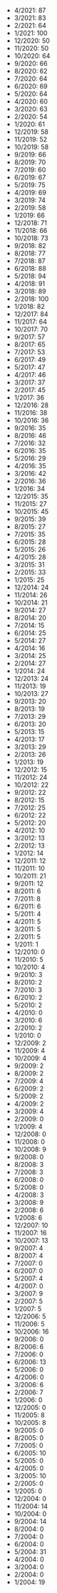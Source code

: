 *  4/2021: 87
*  3/2021: 83
*  2/2021: 64
*  1/2021: 100
*  12/2020: 50
*  11/2020: 50
*  10/2020: 64
*  9/2020: 66
*  8/2020: 62
*  7/2020: 64
*  6/2020: 69
*  5/2020: 64
*  4/2020: 60
*  3/2020: 63
*  2/2020: 54
*  1/2020: 61
*  12/2019: 58
*  11/2019: 52
*  10/2019: 58
*  9/2019: 66
*  8/2019: 70
*  7/2019: 60
*  6/2019: 67
*  5/2019: 75
*  4/2019: 69
*  3/2019: 74
*  2/2019: 58
*  1/2019: 66
*  12/2018: 71
*  11/2018: 66
*  10/2018: 73
*  9/2018: 82
*  8/2018: 77
*  7/2018: 87
*  6/2018: 88
*  5/2018: 94
*  4/2018: 91
*  3/2018: 89
*  2/2018: 100
*  1/2018: 82
*  12/2017: 84
*  11/2017: 64
*  10/2017: 70
*  9/2017: 57
*  8/2017: 65
*  7/2017: 53
*  6/2017: 49
*  5/2017: 47
*  4/2017: 46
*  3/2017: 37
*  2/2017: 45
*  1/2017: 36
*  12/2016: 28
*  11/2016: 38
*  10/2016: 36
*  9/2016: 35
*  8/2016: 46
*  7/2016: 32
*  6/2016: 35
*  5/2016: 29
*  4/2016: 35
*  3/2016: 42
*  2/2016: 36
*  1/2016: 34
*  12/2015: 35
*  11/2015: 27
*  10/2015: 45
*  9/2015: 39
*  8/2015: 27
*  7/2015: 35
*  6/2015: 28
*  5/2015: 26
*  4/2015: 28
*  3/2015: 31
*  2/2015: 33
*  1/2015: 25
*  12/2014: 24
*  11/2014: 26
*  10/2014: 21
*  9/2014: 27
*  8/2014: 20
*  7/2014: 15
*  6/2014: 25
*  5/2014: 27
*  4/2014: 16
*  3/2014: 25
*  2/2014: 27
*  1/2014: 24
*  12/2013: 24
*  11/2013: 19
*  10/2013: 27
*  9/2013: 20
*  8/2013: 19
*  7/2013: 29
*  6/2013: 20
*  5/2013: 15
*  4/2013: 17
*  3/2013: 29
*  2/2013: 26
*  1/2013: 19
*  12/2012: 15
*  11/2012: 24
*  10/2012: 22
*  9/2012: 22
*  8/2012: 15
*  7/2012: 25
*  6/2012: 22
*  5/2012: 20
*  4/2012: 10
*  3/2012: 13
*  2/2012: 13
*  1/2012: 14
*  12/2011: 12
*  11/2011: 10
*  10/2011: 21
*  9/2011: 12
*  8/2011: 6
*  7/2011: 8
*  6/2011: 6
*  5/2011: 4
*  4/2011: 5
*  3/2011: 5
*  2/2011: 5
*  1/2011: 1
*  12/2010: 0
*  11/2010: 5
*  10/2010: 4
*  9/2010: 3
*  8/2010: 2
*  7/2010: 3
*  6/2010: 2
*  5/2010: 2
*  4/2010: 0
*  3/2010: 6
*  2/2010: 2
*  1/2010: 0
*  12/2009: 2
*  11/2009: 4
*  10/2009: 4
*  9/2009: 2
*  8/2009: 2
*  7/2009: 4
*  6/2009: 2
*  5/2009: 2
*  4/2009: 2
*  3/2009: 4
*  2/2009: 0
*  1/2009: 4
*  12/2008: 0
*  11/2008: 0
*  10/2008: 9
*  9/2008: 0
*  8/2008: 3
*  7/2008: 3
*  6/2008: 0
*  5/2008: 0
*  4/2008: 3
*  3/2008: 9
*  2/2008: 6
*  1/2008: 6
*  12/2007: 10
*  11/2007: 16
*  10/2007: 13
*  9/2007: 4
*  8/2007: 4
*  7/2007: 0
*  6/2007: 0
*  5/2007: 4
*  4/2007: 0
*  3/2007: 9
*  2/2007: 5
*  1/2007: 5
*  12/2006: 5
*  11/2006: 5
*  10/2006: 16
*  9/2006: 0
*  8/2006: 6
*  7/2006: 0
*  6/2006: 13
*  5/2006: 0
*  4/2006: 0
*  3/2006: 6
*  2/2006: 7
*  1/2006: 0
*  12/2005: 0
*  11/2005: 8
*  10/2005: 8
*  9/2005: 0
*  8/2005: 0
*  7/2005: 0
*  6/2005: 10
*  5/2005: 0
*  4/2005: 0
*  3/2005: 10
*  2/2005: 0
*  1/2005: 0
*  12/2004: 0
*  11/2004: 14
*  10/2004: 0
*  9/2004: 14
*  8/2004: 0
*  7/2004: 0
*  6/2004: 0
*  5/2004: 31
*  4/2004: 0
*  3/2004: 0
*  2/2004: 0
*  1/2004: 19